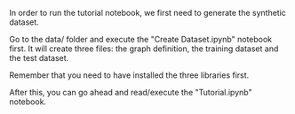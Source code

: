 In order to run the tutorial notebook, we first need to generate the synthetic dataset.

Go to the data/ folder and execute the "Create Dataset.ipynb" notebook first. 
It will create three files: the graph definition, the training dataset and the test dataset.

Remember that you need to have installed the three libraries first.

After this, you can go ahead and read/execute the "Tutorial.ipynb" notebook.